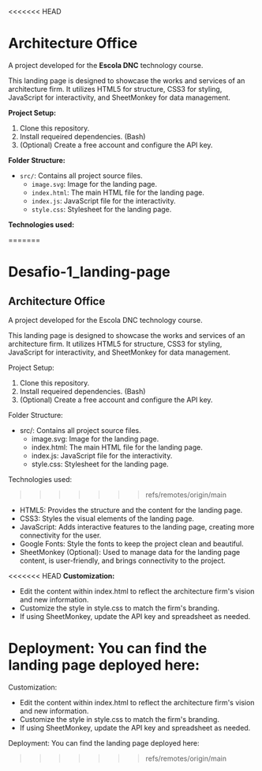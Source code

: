 <<<<<<< HEAD
# Architecture Office

A project developed for the **Escola DNC** technology course.

This landing page is designed to showcase the works and services of an architecture firm.
It utilizes HTML5 for structure, CSS3 for styling, JavaScript for interactivity, and
SheetMonkey for data management.

**Project Setup:**

1.  Clone this repository.
2.  Install requeired dependencies. (Bash)
3.  (Optional) Create a free account and configure the API key.

**Folder Structure:**

- `src/`: Contains all project source files.
  - `image.svg`: Image for the landing page.
  - `index.html`: The main HTML file for the landing page.
  - `index.js`: JavaScript file for the interactivity.
  - `style.css`: Stylesheet for the landing page.

**Technologies used:**

=======
# Desafio-1_landing-page
## Architecture Office

A project developed for the Escola DNC technology course.

This landing page is designed to showcase the works and services of an architecture firm.
It utilizes HTML5 for structure, CSS3 for styling, JavaScript for interactivity, and 
SheetMonkey for data management.

Project Setup:
 1. Clone this repository.
 2. Install requeired dependencies. (Bash)
 3. (Optional) Create a free account and configure the API key.

Folder Structure:
* src/: Contains all project source files.
  * image.svg: Image for the landing page.
  * index.html: The main HTML file for the landing page.
  * index.js: JavaScript file for the interactivity.
  * style.css: Stylesheet for the landing page.

Technologies used:
>>>>>>> refs/remotes/origin/main
- HTML5: Provides the structure and the content for the landing page.
- CSS3: Styles the visual elements of the landing page.
- JavaScript: Adds interactive features to the landing page, creating more connectivity for the user.
- Google Fonts: Style the fonts to keep the project clean and beautiful.
- SheetMonkey (Optional): Used to manage data for the landing page content, is user-friendly, and brings connectivity to the project.

<<<<<<< HEAD
**Customization:**

- Edit the content within index.html to reflect the architecture firm's vision and new information.
- Customize the style in style.css to match the firm's branding.
- If using SheetMonkey, update the API key and spreadsheet as needed.

**Deployment:**
You can find the landing page deployed here:
=======
Customization:
* Edit the content within index.html to reflect the architecture firm's vision and new information.
* Customize the style in style.css to match the firm's branding.
* If using SheetMonkey, update the API key and spreadsheet as needed.

Deployment:
You can find the landing page deployed here:


>>>>>>> refs/remotes/origin/main
